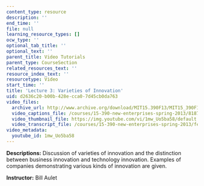 ```yaml
---
content_type: resource
description: ''
end_time: ''
file: null
learning_resource_types: []
ocw_type: ''
optional_tab_title: ''
optional_text: ''
parent_title: Video Tutorials
parent_type: CourseSection
related_resources_text: ''
resource_index_text: ''
resourcetype: Video
start_time: ''
title: 'Lecture 3: Varieties of Innovation'
uid: d2636c20-b00b-428e-cca0-7d45cb0da763
video_files:
  archive_url: http://www.archive.org/download/MIT15.390F13/MIT15_390F13_lec03_300k.mp4
  video_captions_file: /courses/15-390-new-enterprises-spring-2013/818702ed1ae45172a6fb1b90f4687c3b_1mw_Uo5ba58.vtt
  video_thumbnail_file: https://img.youtube.com/vi/1mw_Uo5ba58/default.jpg
  video_transcript_file: /courses/15-390-new-enterprises-spring-2013/fe727bd323c86b1d2e4270d7003b4039_1mw_Uo5ba58.pdf
video_metadata:
  youtube_id: 1mw_Uo5ba58
---
```


**Descriptions:** Discussion of varieties of innovation and the distinction between business innovation and technology innovation. Examples of companies demonstrating various kinds of innovation are given.

**Instructor:** Bill Aulet


